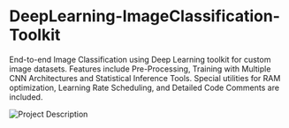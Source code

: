 # DeepLearning-ImageClassification-Toolkit
End-to-end Image Classification using Deep Learning toolkit for custom image datasets. Features include Pre-Processing, Training with Multiple CNN Architectures and Statistical Inference Tools. Special utilities for RAM optimization, Learning Rate Scheduling, and Detailed Code Comments are included.

![Project Description](https://i.imgur.com/7VAskPq.png)